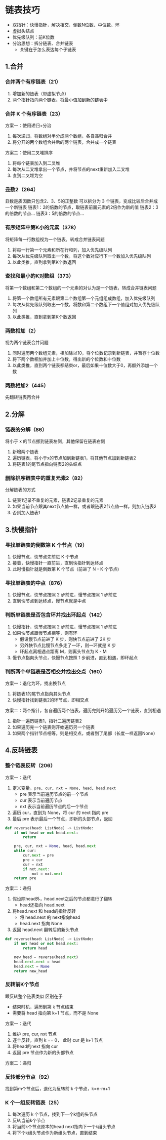 # 链表技巧

- 双指针：快慢指针，解决相交、倒数N位数、中位数、环
- 虚拟头结点
- 优先级队列：前K位数
- 分治思想：拆分链表、合并链表
    - 关键在于怎么表达每个子链表

## 1.合并

### 合并两个有序链表（21）

1. 增加新的链表（带虚拟节点）
2. 两个指针指向两个链表，将最小值加到新的链表中

### 合并 K 个有序链表（23）

方案一：使用递归+分治
1. 每次递归，将数组对半分成两个数组，各自递归合并
2. 将分开的两个数组合并后的两个链表，合并成一个链表

方案二：使用二叉堆排序
1. 将每个链表加入到二叉堆
2. 每次从二叉堆拿出一个节点，并将节点的next重新加入二叉堆
3. 直到二叉堆为空

### 丑数2（264）

丑数是质因数只包含2、3、5的正整数
可以拆分为 3 个链表，变成比较后合并成一个新链表
链表1：2的倍数的节点，取链表前面元素的2倍作为新的值
链表2：3的倍数的节点...
链表3：5的倍数的节点...

### 有序矩阵中第K小的元素（378）

将矩阵每一行数组视为一个链表，转成合并链表问题
1. 将每一行第一个元素和所在行和列，加入优先级队列
2. 每次从优先级队列取出一个数，将这个数对应行下一个数加入优先级队列
3. 以此类推，直到拿到第K个数返回

### 查找和最小的K对数组（373）

将第一个数组和第二个数组的一个元素的对认为是一个链表，转成合并链表问题
1. 将第一个数组所有元素跟第二个数组第一个元组组成数组，加入优先级队列
2. 每次从优先级队列取出一个数，将数和第二个数组下一个值组对加入优先级队列
3. 以此类推，直到拿到第K个数返回

### 两数相加（2）

视为两个链表合并问题
1. 同时遍历两个数组元素，相加除以10，将个位数记录到新链表，并暂存十位数
2. 将下两个数相加并加上十位数，得出新的个位数和十位数
3. 以此类推，直到两个链表都结束or，最后如果十位数大于0，再额外添加一个数

### 两数相加2（445）

先翻转链表再合并


## 2.分解
### 链表的分解（86）

将小于 x 的节点挪到链表左侧，其他保留在链表右侧

1. 新增两个链表
2. 遍历链表，将小于x的节点加到新链表1，将其他节点加到新链表2
3. 将链表1的尾节点指向链表2的头结点

### 删除排序链表中的重复元素2（82）

分解链表的方式
1. 链表1记录不重复的元素，链表2记录重复的元素
2. 如果当前节点跟其next节点值一样，或者跟链表2节点值一样，则加入链表2
3. 否则加入链表1

## 3.快慢指针


### 寻找单链表的倒数第 K 个节点（19）

1. 快慢节点，快节点先前进 K 个节点
2. 接着，快慢指针一直前进，直到快指针到达终点
3. 此时慢指针就是倒数第 K 个节点（前进了 N - K 个节点)

### 寻找单链表的中点（876）

1. 快慢节点，快节点按照 2 步前进，慢节点按照 1 步前进
2. 直到快节点到达终点，慢节点就是中点

### 判断单链表是否包含环并找出环起点（142）

1. 快慢指针，快节点按照 2 步前进，慢节点按照 1 步前进
2. 如果快节点跟慢节点相等，则有环
    - 假设慢节点前进了 K 步，则快节点前进了 2K 步
    - 另外快节点比慢节点多走了一环，则一环就是 K 步
    - 环起点离相遇点距离 M，则离头节点为 K - M
3. 慢节点指向头节点，快慢节点按照 1 步前进，直到相遇，即环起点

### 判断两个单链表是否相交并找出交点（160）

方案一：退化为环，找出换节点
1. 将链表1的尾节点指向其头节点
2. 快慢指针找到链表2的环节点，即相交点

方案二：两个指针，各自遍历两个链表，遍历完则开始遍历另一个链表，直到相遇
1. 指针一遍历链表1，指针二遍历链表2
2. 如果遍历完一个链表则开始遍历另一个链表
3. 如果两个指针节点相等，则是相交点，或者到了尾部（长度一样返回None）


## 4.反转链表

### 整个链表反转（206）

方案一：迭代
1. 定义变量，`pre, cur, nxt = None, head, head.next`
    - pre 表示当前遍历节点的前一个节点
    - cur 表示当前遍历节点
    - nxt 表示当前遍历节点的后一个节点
2. 遍历 cur，直到为 None，将 cur 的 next 指向 pre
3. 最后 pre 表示最后一个节点，即新的头部节点，返回

```python
def reverse(head: ListNode) -> ListNode:
    if not head or not head.next:
        return

    pre, cur, nxt = None, head, head.next
    while cur:
        cur.next = pre
        pre = cur
        cur = nxt
        if nxt.next:
            nxt = nxt.next
    return pre
```

方案二：递归
1. 假设除head外，head.next之后的节点都进行了翻转
    - head还指向 head.next
2. 将head.next 和 head的指针反转
    - 将 head.next 的 next指向head
    - head.next 指向 None
3. 返回 head.next 翻转后的新头节点

```python
def reverse(head: ListNode) -> ListNode:
    if not head or not head.next:
        return head

    new_head = reverse(head.next)
    head.next.next = head
    head.next = None
    return new_head
```


### 反转前K个节点

跟反转整个链表类似
区别在于
- 结束时机，遍历到第 k 节点结束
- 需要将 head 指向第 k+1 节点，而不是 None

方案一：迭代
1. 维护 pre, cur, nxt 节点
2. 逐个反转，直到 k == 0， 此时 cur 是 k+1 节点
3. 将head的next 指向 cur
3. 返回 pre 节点作为新的头部节点

方案二：递归

### 反转部分节点（92）

找到第m个节点后，退化为反转前 k 个节点，k=n-m+1

### K 个一组反转链表（25）

1. 每次遍历 k 个节点，找到下一个k组的头节点
2. 反转当前k个节点
3. 将当前k个节点原本的head next指向下一个k组头节点
4. 将下个k组头节点作为新组头节点，直到结束